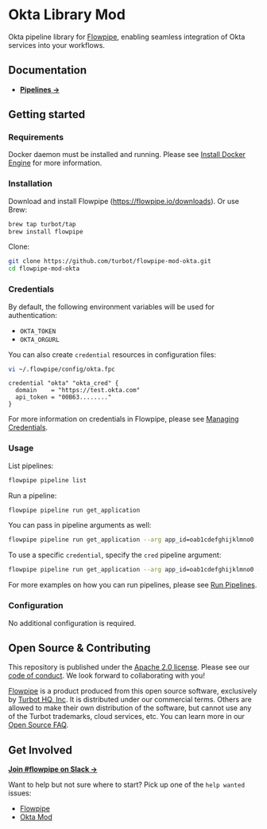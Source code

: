 # Okta Library Mod

Okta pipeline library for [Flowpipe](https://flowpipe.io), enabling seamless integration of Okta services into your workflows.

## Documentation

- **[Pipelines →](https://hub.flowpipe.io/mods/turbot/okta/pipelines)**

## Getting started

### Requirements

Docker daemon must be installed and running. Please see [Install Docker Engine](https://docs.docker.com/engine/install/) for more information.

### Installation

Download and install Flowpipe (https://flowpipe.io/downloads). Or use Brew:

```sh
brew tap turbot/tap
brew install flowpipe
```

Clone:

```sh
git clone https://github.com/turbot/flowpipe-mod-okta.git
cd flowpipe-mod-okta
```

### Credentials

By default, the following environment variables will be used for authentication:

- `OKTA_TOKEN`
- `OKTA_ORGURL`

You can also create `credential` resources in configuration files:

```sh
vi ~/.flowpipe/config/okta.fpc
```

```hcl
credential "okta" "okta_cred" {
  domain    = "https://test.okta.com"
  api_token = "00B63........"
}
```

For more information on credentials in Flowpipe, please see [Managing Credentials](https://flowpipe.io/docs/run/credentials).

### Usage

List pipelines:

```sh
flowpipe pipeline list
```

Run a pipeline:

```sh
flowpipe pipeline run get_application
```

You can pass in pipeline arguments as well:

```sh
flowpipe pipeline run get_application --arg app_id=oab1cdefghijklmno0
```

To use a specific `credential`, specify the `cred` pipeline argument:

```sh
flowpipe pipeline run get_application --arg app_id=oab1cdefghijklmno0 --arg cred=okta_cred
```

For more examples on how you can run pipelines, please see [Run Pipelines](https://flowpipe.io/docs/run/pipelines).

### Configuration

No additional configuration is required.

## Open Source & Contributing

This repository is published under the [Apache 2.0 license](https://www.apache.org/licenses/LICENSE-2.0). Please see our [code of conduct](https://github.com/turbot/.github/blob/main/CODE_OF_CONDUCT.md). We look forward to collaborating with you!

[Flowpipe](https://flowpipe.io) is a product produced from this open source software, exclusively by [Turbot HQ, Inc](https://turbot.com). It is distributed under our commercial terms. Others are allowed to make their own distribution of the software, but cannot use any of the Turbot trademarks, cloud services, etc. You can learn more in our [Open Source FAQ](https://turbot.com/open-source).

## Get Involved

**[Join #flowpipe on Slack →](https://flowpipe.io/community/join)**

Want to help but not sure where to start? Pick up one of the `help wanted` issues:

- [Flowpipe](https://github.com/turbot/flowpipe/labels/help%20wanted)
- [Okta Mod](https://github.com/turbot/flowpipe-mod-okta/labels/help%20wanted)
